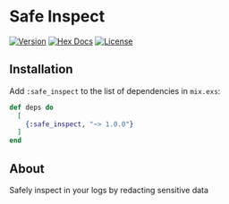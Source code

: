 # Safe Inspect

[![Version](https://img.shields.io/hexpm/v/safe_inspect.svg)](https://hex.pm/packages/safe_inspect)
[![Hex Docs](https://img.shields.io/badge/hex-docs-lightgreen.svg)](https://hexdocs.pm/safe_inspect/)
[![License](https://img.shields.io/badge/License-Apache-blue.svg)](https://opensource.org/license/apache-2-0)

## Installation

Add `:safe_inspect` to the list of dependencies in `mix.exs`:

```elixir
def deps do
  [
    {:safe_inspect, "~> 1.0.0"}
  ]
end
```

## About

Safely inspect in your logs by redacting sensitive data
